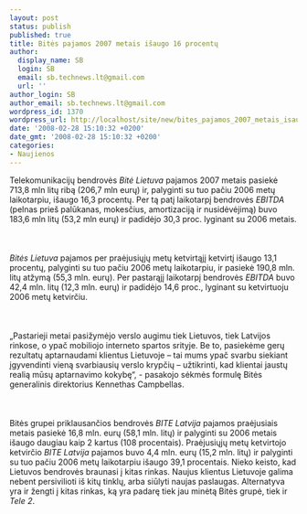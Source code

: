 ```yaml
---
layout: post
status: publish
published: true
title: Bitės pajamos 2007 metais išaugo 16 procentų
author:
  display_name: SB
  login: SB
  email: sb.technews.lt@gmail.com
  url: ''
author_login: SB
author_email: sb.technews.lt@gmail.com
wordpress_id: 1370
wordpress_url: http://localhost/site/new/bites_pajamos_2007_metais_isaugo_16_procentu/
date: '2008-02-28 15:10:32 +0200'
date_gmt: '2008-02-28 15:10:32 +0200'
categories:
- Naujienos
---
```

<p>Telekomunikacijų bendrovės <i>Bitė Lietuva</i> pajamos 2007 metais pasiekė 713,8 mln litų ribą (206,7 mln eurų) ir, palyginti su tuo pačiu 2006 metų laikotarpiu, išaugo 16,3 procentų. Per tą patį laikotarpį bendrovės <i>EBITDA</i> (pelnas prieš palūkanas, mokesčius, amortizaciją ir nusidėvėjimą) buvo 183,6 mln litų (53,2 mln eurų) ir padidėjo 30,3 proc. lyginant su 2006 metais.<br />
<br><br />
<br><i>Bitės Lietuva</i> pajamos per praėjusiųjų metų ketvirtąjį ketvirtį išaugo 13,1 procentų, palyginti su tuo pačiu 2006 metų laikotarpiu, ir pasiekė 190,8 mln. litų atžymą (55,3 mln. eurų). Per pastarąjį laikotarpį bendrovės <i>EBITDA</i> buvo 42,4 mln. litų (12,3 mln. eurų) ir padidėjo 14,6 proc., lyginant su ketvirtuoju 2006 metų ketvirčiu.<br />
<br><br />
<br>„Pastarieji metai pasižymėjo verslo augimu tiek Lietuvos, tiek Latvijos rinkose, o ypač mobiliojo interneto spartos srityje. Be to, pasiekėme gerų rezultatų aptarnaudami klientus Lietuvoje – tai mums ypač svarbu siekiant įgyvendinti vieną svarbiausių verslo krypčių – užtikrinti, kad klientai jaustų realią mūsų aptarnavimo kokybę“, - pasakojo sėkmės formulę Bitės generalinis direktorius Kennethas Campbellas.<br />
<br><br />
<br>Bitės grupei priklausančios bendrovės <i>BITE Latvija</i> pajamos praėjusiais metais pasiekė 16,8 mln. eurų (58,1 mln. litų) ir palyginti su 2006 metais išaugo daugiau kaip 2 kartus (108 procentais). Praėjusiųjų metų ketvirtojo ketvirčio <i>BITE Latvija</i> pajamos buvo 4,4 mln. eurų (15,2 mln. litų) ir palyginti su tuo pačiu 2006 metų laikotarpiu išaugo 39,1 procentais.  Nieko keisto, kad Lietuvos bendrovės braunasi į kitas rinkas. Naujus klientus Lietuvoje galima nebent persivilioti iš kitų tinklų, arba siūlyti naujas paslaugas. Alternatyva yra ir žengti į kitas rinkas, ką yra padarę tiek jau minėtą Bitės grupė, tiek ir <i>Tele 2</i>.<br />
<br></p>
